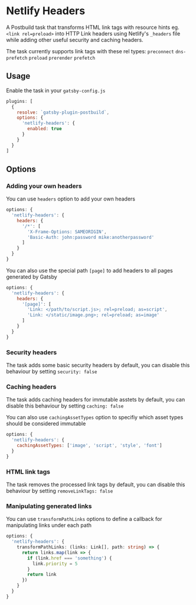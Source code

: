 # Netlify Headers
A Postbuild task that transforms HTML link tags with resource hints eg. `<link rel=preload>` into HTTP Link headers using Netlify's `_headers`
file while adding other useful security and caching headers.

The task currently supports link tags with these rel types: `preconnect` `dns-prefetch` `preload` `prerender` `prefetch`

## Usage
Enable the task in your `gatsby-config.js`
```javascript
plugins: [
  {
    resolve: `gatsby-plugin-postbuild`,
    options: {
      'netlify-headers': {
        enabled: true
      }
    }
  }
]
```

## Options

### Adding your own headers
You can use `headers` option to add your own headers
```javascript
options: {
  'netlify-headers': {
    headers: {
      '/*': [
        'X-Frame-Options: SAMEORIGIN',
        'Basic-Auth: john:password mike:anotherpassword'
      ]
    }
  }
}
```

You can also use the special path `[page]` to add headers to all pages generated by Gatsby
```javascript
options: {
  'netlify-headers': {
    headers: {
      '[page]': [
        'Link: </path/to/script.js>; rel=preload; as=script',
        'Link: </static/image.png>; rel=preload; as=image'
      ]
    }
  }
}
```

### Security headers
The task adds some basic security headers by default, you can disable this behaviour by setting `security: false`

### Caching headers
The task adds caching headers for immutable asstets by default, you can disable this behaviour by setting `caching: false`

You can also use `cachingAssetTypes` option to specifiy which asset types should be considered immutable
```javascript
options: {
  'netlify-headers': {
    cachingAssetTypes: ['image', 'script', 'style', 'font']
  }
}
```

### HTML link tags
The task removes the processed link tags by default, you can disable this behaviour by setting `removeLinkTags: false`

### Manipulating generated links
You can use `transformPathLinks` options to define a callback for manipulating links under each path
```typescript
options: {
  'netlify-headers': {
    transformPathLinks: (links: Link[], path: string) => {
      return links.map(link => {
        if (link.href === 'something') {
          link.priority = 5
        }
        return link
      })
    }
  }
}
```
